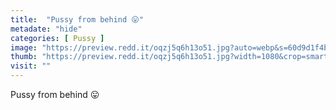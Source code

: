 ```yaml
---
title:  "Pussy from behind 😛"
metadate: "hide"
categories: [ Pussy ]
image: "https://preview.redd.it/oqzj5q6h13o51.jpg?auto=webp&s=60d9d1f4b64dbbe668d09fe792a48e2dd271ea35"
thumb: "https://preview.redd.it/oqzj5q6h13o51.jpg?width=1080&crop=smart&auto=webp&s=24881a7efddf4ad4b23515d62a2d3ed677c8eb06"
visit: ""
---
```

Pussy from behind 😛
